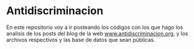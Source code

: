 # Antidiscriminacion

En este repositorio voy a ir posteando los códigos con los que hago los analisis de los posts del blog de la web www.antidiscriminacion.org, y los archivos respectivos y las base de datos que sean públicas.
